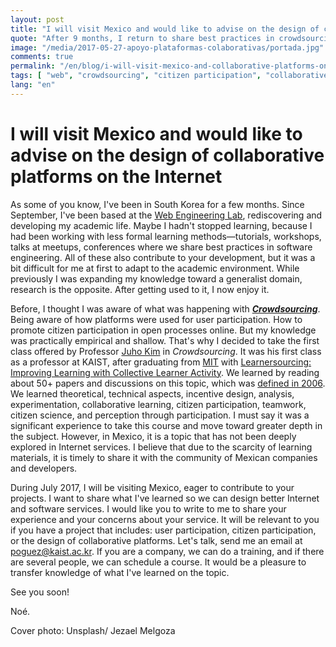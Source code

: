 ```yaml
---
layout: post
title: "I will visit Mexico and would like to advise on the design of collaborative platforms on the Internet"
quote: "After 9 months, I return to share best practices in crowdsourcing"
image: "/media/2017-05-27-apoyo-plataformas-colaborativas/portada.jpg"
comments: true
permalink: "/en/blog/i-will-visit-mexico-and-collaborative-platforms-on-the-internet/"
tags: [ "web", "crowdsourcing", "citizen participation", "collaborative platforms", "internet", "kaist", "south korea" ]
lang: "en"
---
```


# I will visit Mexico and would like to advise on the design of collaborative platforms on the Internet

As some of you know, I've been in South Korea for a few months.
Since September, I've been based at the [Web Engineering Lab](http://webeng.kaist.ac.kr), rediscovering and developing my academic life.
Maybe I hadn't stopped learning, because I had been working with less formal learning methods—tutorials, workshops, talks at meetups, conferences where we share best practices in software engineering. All of these also contribute to your development, but it was a bit difficult for me at first to adapt to the academic environment. While previously I was expanding my knowledge toward a generalist domain, research is the opposite. After getting used to it, I now enjoy it.

Before, I thought I was aware of what was happening with [_**Crowdsourcing**_](https://www.wired.com/2006/06/crowds/).
Being aware of how platforms were used for user participation.
How to promote citizen participation in open processes online.
But my knowledge was practically empirical and shallow.
That's why I decided to take the first class offered by Professor [Juho Kim](http://juhokim.com) in _Crowdsourcing_.
It was his first class as a professor at KAIST, after graduating from [MIT](http://mit.edu) with [Learnersourcing: Improving Learning with Collective Learner Activity](https://dspace.mit.edu/handle/1721.1/101464).
We learned by reading about 50+ papers and discussions on this topic, which was [defined in 2006](https://www.wired.com/2006/06/crowds/).
We learned theoretical, technical aspects, incentive design, analysis, experimentation, collaborative learning, citizen participation, teamwork, citizen science, and perception through participation.
I must say it was a significant experience to take this course and move toward greater depth in the subject. However, in Mexico, it is a topic that has not been deeply explored in Internet services. I believe that due to the scarcity of learning materials, it is timely to share it with the community of Mexican companies and developers.

During July 2017, I will be visiting Mexico, eager to contribute to your projects.
I want to share what I've learned so we can design better Internet and software services.
I would like you to write to me to share your experience and your concerns about your service.
It will be relevant to you if you have a project that includes: user participation, citizen participation, or the design of collaborative platforms.
Let's talk, send me an email at [poguez@kaist.ac.kr](mailto:poguez@kaist.ac.kr).
If you are a company, we can do a training, and if there are several people, we can schedule a course.
It would be a pleasure to transfer knowledge of what I've learned on the topic.

See you soon!

Noé.

Cover photo: Unsplash/ Jezael Melgoza
